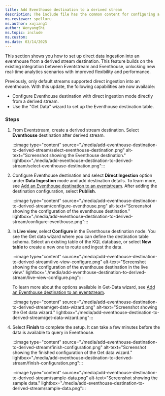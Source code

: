```yaml
---
title: Add Eventhouse destination to a derived stream
description: The include file has the common content for configuring a Solace PubSub+ connector for Fabric event streams and Real-Time hub. 
ms.reviewer: spelluru
ms.author: xujiang1
author: WenyangShi
ms.topic: include
ms.custom:
ms.date: 03/14/2025
---
```


This section shows you how to set up direct data ingestion into an eventhouse from a derived stream destination. This feature builds on the existing integration between Eventstream and Eventhouse, unlocking new real-time analytics scenarios with improved flexibility and performance. 

Previously, only default streams supported direct ingestion into an eventhouse. With this update, the following capabilities are now available: 

- Configure Eventhouse destination with direct ingestion mode directly from a derived stream. 
- Use the "Get Data" wizard to set up the Eventhouse destination table.

### Steps

1. From Eventstream, create a derived stream destination. Select **Eventhouse** destination after derived stream.  

    :::image type="content" source="./media/add-eventhouse-destination-to-derived-stream/select-eventhouse-destination.png" alt-text="Screenshot showing the Eventhouse destination." lightbox="./media/add-eventhouse-destination-to-derived-stream/select-eventhouse-destination.png":::
1. Configure Eventhouse destination and select **Direct Ingestion** option under **Data Ingestion** mode and add destination details. To learn more, see [Add an Eventhouse destination to an eventstream](add-destination-kql-database.md). After adding the destination configuration, select **Publish**.  

    :::image type="content" source="./media/add-eventhouse-destination-to-derived-stream/configure-eventhouse.png" alt-text="Screenshot showing the configuration of the eventhouse destination." lightbox="./media/add-eventhouse-destination-to-derived-stream/configure-eventhouse.png":::
1. In **Live view**, select **Configure** in the Eventhouse destination node. You see the Get data wizard where you can define the destination table schema. Select an existing table of the KQL database, or select **New table** to create a new one to route and ingest the data. 

    :::image type="content" source="./media/add-eventhouse-destination-to-derived-stream/live-view-configure.png" alt-text="Screenshot showing the configuration of the eventhouse destination in the live view." lightbox="./media/add-eventhouse-destination-to-derived-stream/live-view-configure.png":::

    To learn more about the options available in Get-Data wizard, see [Add an Eventhouse destination to an eventstream](add-destination-kql-database.md).

    :::image type="content" source="./media/add-eventhouse-destination-to-derived-stream/get-data-wizard.png" alt-text="Screenshot showing the Get data wizard." lightbox="./media/add-eventhouse-destination-to-derived-stream/get-data-wizard.png":::
1. Select **Finish** to complete the setup. It can take a few minutes before the data is available to query in Eventhouse.  

     :::image type="content" source="./media/add-eventhouse-destination-to-derived-stream/finish-configuration.png" alt-text="Screenshot showing the finished configuration of the Get data wizard." lightbox="./media/add-eventhouse-destination-to-derived-stream/finish-configuration.png":::

      :::image type="content" source="./media/add-eventhouse-destination-to-derived-stream/sample-data.png" alt-text="Screenshot showing the sample data." lightbox="./media/add-eventhouse-destination-to-derived-stream/sample-data.png":::